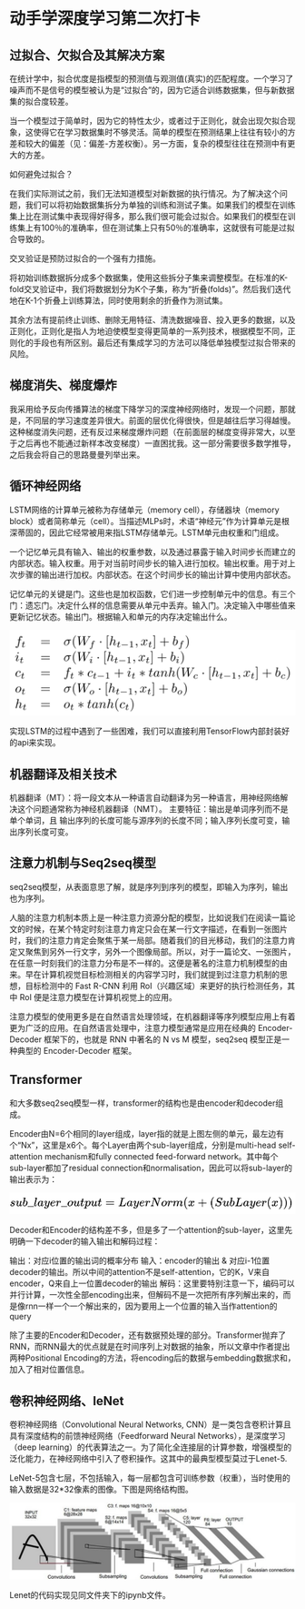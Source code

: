 # 动手学深度学习第二次打卡

## 过拟合、欠拟合及其解决方案

在统计学中，拟合优度是指模型的预测值与观测值(真实)的匹配程度。一个学习了噪声而不是信号的模型被认为是“过拟合”的，因为它适合训练数据集，但与新数据集的拟合度较差。

当一个模型过于简单时，因为它的特性太少，或者过于正则化，就会出现欠拟合现象，这使得它在学习数据集时不够灵活。简单的模型在预测结果上往往有较小的方差和较大的偏差（见：偏差-方差权衡）。另一方面，复杂的模型往往在预测中有更大的方差。

如何避免过拟合？

在我们实际测试之前，我们无法知道模型对新数据的执行情况。为了解决这个问题，我们可以将初始数据集拆分为单独的训练和测试子集。如果我们的模型在训练集上比在测试集中表现得好得多，那么我们很可能会过拟合。如果我们的模型在训练集上有100％的准确率，但在测试集上只有50％的准确率，这就很有可能是过拟合导致的。

交叉验证是预防过拟合的一个强有力措施。

将初始训练数据拆分成多个数据集，使用这些拆分子集来调整模型。在标准的K-fold交叉验证中，我们将数据划分为K个子集，称为“折叠(folds)”。然后我们迭代地在K-1个折叠上训练算法，同时使用剩余的折叠作为测试集。

其余方法有提前终止训练、删除无用特征、清洗数据噪音、投入更多的数据，以及正则化，正则化是指人为地迫使模型变得更简单的一系列技术，根据模型不同，正则化的手段也有所区别。最后还有集成学习的方法可以降低单独模型过拟合带来的风险。

## 梯度消失、梯度爆炸

我采用给予反向传播算法的梯度下降学习的深度神经网络时，发现一个问题，那就是，不同层的学习速度差异很大。前面的层优化得很快，但是越往后学习得越慢。这种梯度消失问题，还有反过来梯度爆炸问题（在前面层的梯度变得非常大，以至于之后再也不能通过新样本改变梯度）一直困扰我。这一部分需要很多数学推导，之后我会将自己的思路曼曼列举出来。

## 循环神经网络

LSTM网络的计算单元被称为存储单元（memory cell），存储器块（memory block）或者简称单元（cell）。当描述MLPs时，术语“神经元”作为计算单元是根深蒂固的，因此它经常被用来指LSTM存储单元。LSTM单元由权重和门组成。

一个记忆单元具有输入、输出的权重参数，以及通过暴露于输入时间步长而建立的内部状态。输入权重。用于对当前时间步长的输入进行加权。输出权重。用于对上次步骤的输出进行加权。内部状态。在这个时间步长的输出计算中使用内部状态。

记忆单元的关键是门。这些也是加权函数，它们进一步控制单元中的信息。有三个门：遗忘门。决定什么样的信息需要从单元中丢弃。输入门。决定输入中哪些值来更新记忆状态。输出门。根据输入和单元的内存决定输出什么。

![](2020-02-19-21-19-54.png)

实现LSTM的过程中遇到了一些困难，我们可以直接利用TensorFlow内部封装好的api来实现。

## 机器翻译及相关技术

机器翻译（MT）：将一段文本从一种语言自动翻译为另一种语言，用神经网络解决这个问题通常称为神经机器翻译（NMT）。 主要特征：输出是单词序列而不是单个单词，且 输出序列的长度可能与源序列的长度不同；输入序列长度可变，输出序列长度可变。

## 注意力机制与Seq2seq模型

seq2seq模型，从表面意思了解，就是序列到序列的模型，即输入为序列，输出也为序列。

人脑的注意力机制本质上是一种注意力资源分配的模型，比如说我们在阅读一篇论文的时候，在某个特定时刻注意力肯定只会在某一行文字描述，在看到一张图片时，我们的注意力肯定会聚焦于某一局部。随着我们的目光移动，我们的注意力肯定又聚焦到另外一行文字，另外一个图像局部。所以，对于一篇论文、一张图片，在任意一时刻我们的注意力分布是不一样的。这便是著名的注意力机制模型的由来。早在计算机视觉目标检测相关的内容学习时，我们就提到过注意力机制的思想，目标检测中的 Fast R-CNN 利用 RoI（兴趣区域）来更好的执行检测任务，其中 RoI 便是注意力模型在计算机视觉上的应用。

注意力模型的使用更多是在自然语言处理领域，在机器翻译等序列模型应用上有着更为广泛的应用。在自然语言处理中，注意力模型通常是应用在经典的 Encoder-Decoder 框架下的，也就是 RNN 中著名的 N vs M 模型，seq2seq 模型正是一种典型的 Encoder-Decoder 框架。

## Transformer

和大多数seq2seq模型一样，transformer的结构也是由encoder和decoder组成。

Encoder由N=6个相同的layer组成，layer指的就是上图左侧的单元，最左边有个“Nx”，这里是x6个。每个Layer由两个sub-layer组成，分别是multi-head self-attention mechanism和fully connected feed-forward network。其中每个sub-layer都加了residual connection和normalisation，因此可以将sub-layer的输出表示为：

![](2020-02-19-21-33-20.png)

Decoder和Encoder的结构差不多，但是多了一个attention的sub-layer，这里先明确一下decoder的输入输出和解码过程：

输出：对应i位置的输出词的概率分布
输入：encoder的输出 & 对应i-1位置decoder的输出。所以中间的attention不是self-attention，它的K，V来自encoder，Q来自上一位置decoder的输出
解码：这里要特别注意一下，编码可以并行计算，一次性全部encoding出来，但解码不是一次把所有序列解出来的，而是像rnn一样一个一个解出来的，因为要用上一个位置的输入当作attention的query

除了主要的Encoder和Decoder，还有数据预处理的部分。Transformer抛弃了RNN，而RNN最大的优点就是在时间序列上对数据的抽象，所以文章中作者提出两种Positional Encoding的方法，将encoding后的数据与embedding数据求和，加入了相对位置信息。

## 卷积神经网络、leNet

卷积神经网络（Convolutional Neural Networks, CNN）是一类包含卷积计算且具有深度结构的前馈神经网络（Feedforward Neural Networks），是深度学习（deep learning）的代表算法之一。为了简化全连接层的计算参数，增强模型的泛化能力，在神经网络中引入了卷积操作。这其中的最典型模型莫过于Lenet-5.

LeNet-5包含七层，不包括输入，每一层都包含可训练参数（权重），当时使用的输入数据是32*32像素的图像。下图是网络结构图。

![](2020-02-19-21-37-15.png)

Lenet的代码实现见同文件夹下的ipynb文件。